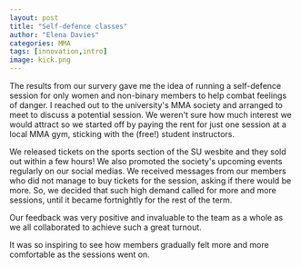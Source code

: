 ```yaml
---
layout: post
title: "Self-defence classes"
author: "Elena Davies"
categories: MMA 
tags: [innovation,intro]
image: kick.png
---
```

The results from our survery gave me the idea of running a self-defence session for only women and non-binary members to help combat feelings of danger. I reached out to the university's MMA society and arranged to meet to discuss a potential session. We weren't sure how much interest we would attract so we started off by paying the rent for just one session at a local MMA gym, sticking with the (free!) student instructors. 

We released tickets on the sports section of the SU wesbite and they sold out within a few hours! We also promoted the society's upcoming events regularly on our social medias. We received messages from our members who did not manage to buy tickets for the session, asking if there would be more. So, we decided that such high demand called for more and more sessions, until it became fortnightly for the rest of the term. 

Our feedback was very positive and invaluable to the team as a whole as we all collaborated to achieve such a great turnout. 

It was so inspiring to see how members gradually felt more and more comfortable as the sessions went on.